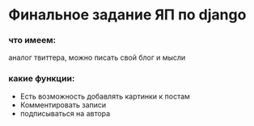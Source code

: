 # Финальное задание ЯП по django

### что имеем:
аналог твиттера, можно писать свой блог и мысли
### какие функции:
- Есть возможность добавлять картинки к постам
- Комментировать записи
- подписываться на автора
